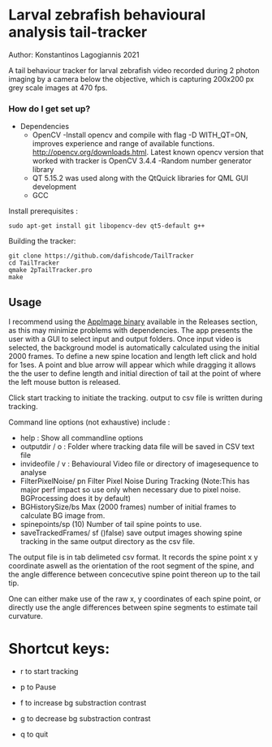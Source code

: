 # Larval zebrafish behavioural analysis tail-tracker

Author: Konstantinos Lagogiannis 2021

A tail behaviour tracker for larval zebrafish video recorded during 2 photon imaging by a camera below the objective, which is capturing 200x200 px grey scale images at 470 fps.

### How do I get set up?

* Dependencies
  - OpenCV
      -Install opencv and compile with flag -D WITH_QT=ON, improves experience and range of available functions.
      http://opencv.org/downloads.html. Latest known opencv version that worked with tracker is OpenCV 3.4.4
      -Random number generator library
  - QT 5.15.2 was used along with the QtQuick libraries for QML GUI development  
  - GCC

Install prerequisites :

```
sudo apt-get install git libopencv-dev qt5-default g++ 
```

Building the tracker:

```
git clone https://github.com/dafishcode/TailTracker
cd TailTracker
qmake 2pTailTracker.pro
make
```

## Usage

I recommend using the [AppImage binary](https://github.com/kostasl/TailTracker/releases/download/V1-alpha-kappa/2p-muscope_Tail_Tracker-x86_64-k.AppImage) available in the Releases section, as this may minimize problems with dependencies. 
The app presents the user with a GUI to select input and output folders.
Once input video is selected, the background model is automatically calculated using the initial 2000 frames. 
To define a new spine location and length left click and hold for 1ses. A point and blue arrow will appear which while dragging it allows the the user to define length and initial direction of tail at the point of where the left mouse button is released.

Click start tracking to initiate the tracking. output to csv file is written during tracking. 

Command line options (not exhaustive) include :

- help : Show all commandline options
- outputdir  / o :  Folder where tracking data file will be saved in CSV text file
- invideofile / v :  Behavioural Video file or directory of imagesequence to analyse 
- FilterPixelNoise/ pn Filter Pixel Noise During Tracking (Note:This has major perf impact so use only when necessary due to pixel noise. BGProcessing does it by default)
- BGHistorySize/bs Max (2000 frames) number of initial frames to calculate BG image from. 
- spinepoints/sp (10)  Number of tail spine points to use.
- saveTrackedFrames/ sf ()false) save output images showing spine tracking in the same output directory as the csv file.

The output file is in tab delimeted csv format. It records the spine point x y coordinate aswell as the orientation of the root segment of the spine, and the angle difference between concecutive spine point thereon up to the tail tip.

One can either make use of the raw x, y coordinates of each spine point, or directly use the angle differences between spine segments to estimate tail curvature.



# Shortcut keys:

* r to start tracking

* p to Pause

* f to increase bg substraction contrast

* g to decrease bg substraction contrast

* q to quit
